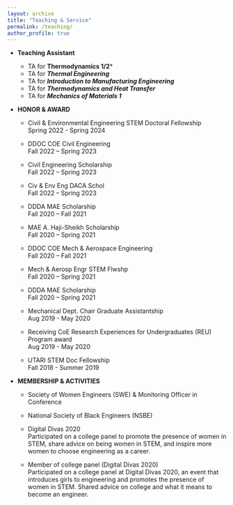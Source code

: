 ```yaml
---
layout: archive
title: "Teaching & Service"
permalink: /teaching/
author_profile: true
---
```


* **Teaching Assistant**
    * TA for **Thermodynamics 1/2***
    * TA for ***Thermal Engineering***
    * TA for ***Introduction to Manufacturing Engineering***
    * TA for ***Thermodynamics and Heat Transfer***
    * TA for ***Mechanics of Materials 1***

* **HONOR & AWARD**
   * Civil & Environmental Engineering STEM Doctoral Fellowship  
     Spring 2022 - Spring 2024
   
   * DDOC COE Civil Engineering  
     Fall 2022 – Spring 2023
   
   * Civil Engineering Scholarship  
     Fall 2022 – Spring 2023
   
   * Civ & Env Eng DACA Schol  
     Fall 2022 – Spring 2023
   
   * DDDA MAE Scholarship  
     Fall 2020 – Fall 2021
   
   * MAE A. Haji-Sheikh Scholarship  
     Fall 2020 – Spring 2021
   
   * DDOC COE Mech & Aerospace Engineering  
     Fall 2020 – Fall 2021
   
   * Mech & Aerosp Engr STEM Flwshp  
     Fall 2020 – Spring 2021
   
   * DDDA MAE Scholarship  
     Fall 2020 – Spring 2021
   
   * Mechanical Dept. Chair Graduate Assistantship  
     Aug 2019 - May 2020
   
   * Receiving CoE Research Experiences for Undergraduates (REU) Program award  
     Aug 2019 - May 2020
   
   * UTARI STEM Doc Fellowship  
     Fall 2018 - Summer 2019

* **MEMBERSHIP & ACTIVITIES**
   * Society of Women Engineers (SWE) & Monitoring Officer in Conference
   
   * National Society of Black Engineers (NSBE)
   
   * Digital Divas 2020  
     Participated on a college panel to promote the presence of women in STEM, share advice on being women in STEM, and inspire more women to choose engineering as a career.
   
   * Member of college panel (Digital Divas 2020)  
     Participated on a college panel at Digital Divas 2020, an event that introduces girls to engineering and promotes the presence of women in STEM. Shared advice on college and what it means to become an engineer.
